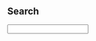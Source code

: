---
---

## Search

<script src="{{ site.baseurl }}/assets/vendor/lunr.js"></script>
<script src="{{ site.baseurl }}/assets/lib/search.js"></script>

<form><input type="search" class="search-entry"></form>

<div id="search-results"></div>
